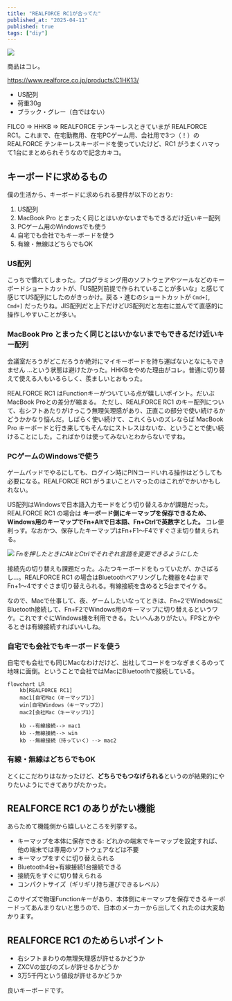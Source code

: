 ```yaml
---
title: "REALFORCE RC1が合ってた"
published_at: "2025-04-11"
published: true
tags: ["diy"]
---
```


![](/images/reacforce_rc1/2025-04-11-17-20-00.png)

商品はコレ。

https://www.realforce.co.jp/products/C1HK13/

- US配列
- 荷重30g
- ブラック・グレー（白ではない）


FILCO => HHKB => REALFORCE テンキーレスときていまが REALFORCE RC1。これまで、在宅勤務用、在宅PCゲーム用、会社用で3つ（！）の REALFORCE テンキーレスキーボードを使っていたけど、RC1 がうまくハマって1台にまとめられそうなので記念カキコ。

## キーボードに求めるもの

僕の生活から、キーボードに求められる要件が以下のとおり:

1. US配列
1. MacBook Pro とまったく同じとはいかないまでもできるだけ近いキー配列
1. PCゲーム用のWindowsでも使う
1. 自宅でも会社でもキーボードを使う
1. 有線・無線はどちらでもOK


### US配列

こっちで慣れてしまった。プログラミング用のソフトウェアやツールなどのキーボードショートカットが、「US配列前提で作られていることが多いな」と感じて感じてUS配列にしたのがきっかけ。戻る・進むのショートカットが `Cmd+[`, `Cmd+]` だったりね。JIS配列だと上下だけどUS配列だと左右に並んでて直感的に操作しやすいことが多い。

### MacBook Pro とまったく同じとはいかないまでもできるだけ近いキー配列

会議室だろうがどこだろうか絶対にマイキーボードを持ち運ばないとなにもできません
…という状態は避けたかった。HHKBをやめた理由がコレ。普通に切り替えて使える人もいるらしく、羨ましいとおもった。

REALFORCE RC1 はFunctionキーがついている点が嬉しいポイント。だいぶMacBook Proとの差分が縮まる。
ただし、REALFORCE RC1 のキー配列について、右シフトあたりがけっこう無理矢理感があり、正直この部分で使い続けるかどうかかなり悩んだ。しばらく使い続けて、これくらいのズレならば MacBook Pro キーボードと行き来してもそんなにストレスはないな、ということで使い続けることにした。こればかりは使ってみないとわからないですね。

### PCゲームのWindowsで使う

ゲームパッドでやるにしても、ログイン時にPINコードいれる操作はどうしても必要になる。REALFORCE RC1 がうまいことハマったのはこれがでかいかもしれない。

US配列はWindowsで日本語入力モードをどう切り替えるかが課題だった。REALFORCE RC1 の場合は **キーボード側にキーマップを保存できるため、Windows用のキーマップでFn+Altで日本語、Fn+Ctrlで英数字とした。** コレ便利っす。なおかつ、保存したキーマップはFn+F1〜F4ですぐさま切り替えられる。

![](/images/realforce_rc1/2025-04-11-18-19-21.png)
*Fnを押したときにAltとCtrlでそれぞれ言語を変更できるようにした*

接続先の切り替えも課題だった。ふたつキーボードをもっていたが、かさばるし…。REALFORCE RC1 の場合はBluetoothペアリングした機器を4台までFn+1〜4ですぐさま切り替えられる。有線接続を含めると5台までイケる。

なので、Macで仕事して、夜、ゲームしたいなってときは、Fn+2でWindowsにBluetooth接続して、Fn+F2でWindows用のキーマップに切り替えるというワケ。これですぐにWindows機を利用できる。たいへんありがたい。FPSとかやるときは有線接続すればいいしね。

### 自宅でも会社でもキーボードを使う

自宅でも会社でも同じMacなわけだけど、出社してコードをつなぎまくるのって地味に面倒。ということで会社ではMacにBluetoothで接続している。

```mermaid
flowchart LR
    kb[REALFORCE RC1]
    mac1[自宅Mac（キーマップ1）]
    win[自宅Windows（キーマップ2）]
    mac2[会社Mac（キーマップ1）]
    
    kb --有線接続--> mac1
    kb --無線接続--> win
    kb --無線接続（持っていく）--> mac2
```

### 有線・無線はどちらでもOK

とくにこだわりはなかったけど、**どちらでもつなげられる**というのが結果的にやりたいようにできてありがたかった。

## REALFORCE RC1 のありがたい機能

あらためて機能側から嬉しいところを列挙する。

- キーマップを本体に保存できる: どれかの端末でキーマップを設定すれば、他の端末では専用のソフトウェアなどは不要
- キーマップをすぐに切り替えられる
- Bluetooth4台+有線接続1台接続できる
- 接続先をすぐに切り替えられる
- コンパクトサイズ（ギリギリ持ち運びできるレベル）

このサイズで物理Functionキーがあり、本体側にキーマップを保存できるキーボードってあんまりないと思うので、日本のメーカーから出してくれたのは大変助かります。

## REALFORCE RC1 のためらいポイント

- 右シフトまわりの無理矢理感が許せるかどうか
- ZXCVの並びのズレが許せるかどうか
- 3万5千円という値段が許せるかどうか

良いキーボードです。